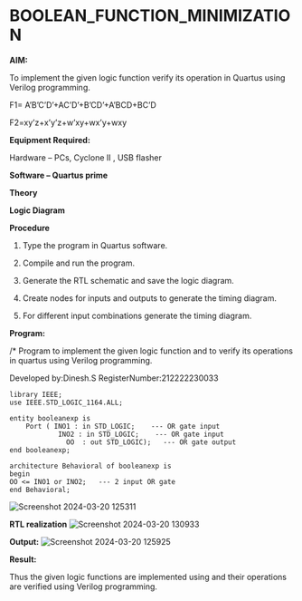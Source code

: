 # BOOLEAN_FUNCTION_MINIMIZATION

**AIM:**

To implement the given logic function verify its operation in Quartus using Verilog programming.

F1= A’B’C’D’+AC’D’+B’CD’+A’BCD+BC’D 

F2=xy’z+x’y’z+w’xy+wx’y+wxy

**Equipment Required:**

Hardware – PCs, Cyclone II , USB flasher

**Software – Quartus prime**

**Theory**

**Logic Diagram**

**Procedure**

1.	Type the program in Quartus software.

2.	Compile and run the program.

3.	Generate the RTL schematic and save the logic diagram.

4.	Create nodes for inputs and outputs to generate the timing diagram.

5.	For different input combinations generate the timing diagram.


**Program:**

/* Program to implement the given logic function and to verify its operations in quartus using Verilog programming. 

Developed by:Dinesh.S
RegisterNumber:212222230033

```
library IEEE;
use IEEE.STD_LOGIC_1164.ALL;

entity booleanexp is 
    Port ( INO1 : in STD_LOGIC;    --- OR gate input
	        INO2 : in STD_LOGIC;    --- OR gate input
			  OO  : out STD_LOGIC);   --- OR gate output
end booleanexp;

architecture Behavioral of booleanexp is 
begin
OO <= INO1 or INO2;   --- 2 input OR gate
end Behavioral;
```
![Screenshot 2024-03-20 125311](https://github.com/ajinajoshpin/BOOLEAN_FUNCTION_MINIMIZATION/assets/148514578/9aaa43c1-6dea-4ada-964a-6932a40dc881)

**RTL realization**
![Screenshot 2024-03-20 130933](https://github.com/ajinajoshpin/BOOLEAN_FUNCTION_MINIMIZATION/assets/148514578/70420e12-71c5-4c16-9e5b-68107063fdaa)

**Output:**
![Screenshot 2024-03-20 125925](https://github.com/ajinajoshpin/BOOLEAN_FUNCTION_MINIMIZATION/assets/148514578/98edadfb-3ce6-4e31-96ce-5e286703df41)


**Result:**

Thus the given logic functions are implemented using and their operations are verified using Verilog programming.

